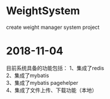 # WeightSystem
create weight manager system project

# 2018-11-04
目前系统具备的功能包括：
1、集成了redis  
2、集成了mybatis  
3、集成了mybatis pagehelper  
4、集成了文件上传、下载功能（本地）  

